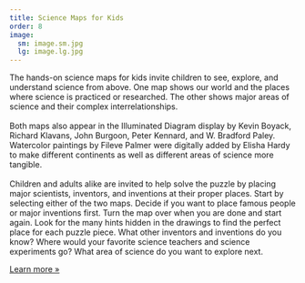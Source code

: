 ```yaml
---
title: Science Maps for Kids
order: 8
image:
  sm: image.sm.jpg
  lg: image.lg.jpg
---
```

The hands-on science maps for kids invite children to see, explore, and understand science from above. One map shows our world and the places where science is practiced or researched. The other shows major areas of science and their complex interrelationships.\
\
Both maps also appear in the Illuminated Diagram display by Kevin Boyack, Richard Klavans, John Burgoon, Peter Kennard, and W. Bradford Paley. Watercolor paintings by Fileve Palmer were digitally added by Elisha Hardy to make different continents as well as different areas of science more tangible.\
\
Children and adults alike are invited to help solve the puzzle by placing major scientists, inventors, and inventions at their proper places. Start by selecting either of the two maps. Decide if you want to place famous people or major inventions first. Turn the map over when you are done and start again. Look for the many hints hidden in the drawings to find the perfect place for each puzzle piece. What other inventors and inventions do you know? Where would your favorite science teachers and science experiments go? What area of science do you want to explore next. 

[Learn more »](http://scimaps.org/science_maps_for_kids.html)